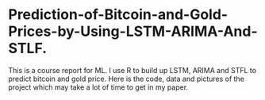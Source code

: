 # Prediction-of-Bitcoin-and-Gold-Prices-by-Using-LSTM-ARIMA-And-STLF.
This is a course report for ML. I use R to build up LSTM, ARIMA and STFL to predict bitcoin and gold price.  Here is the code, data and pictures of the project which may take a lot of time to get in my paper.
